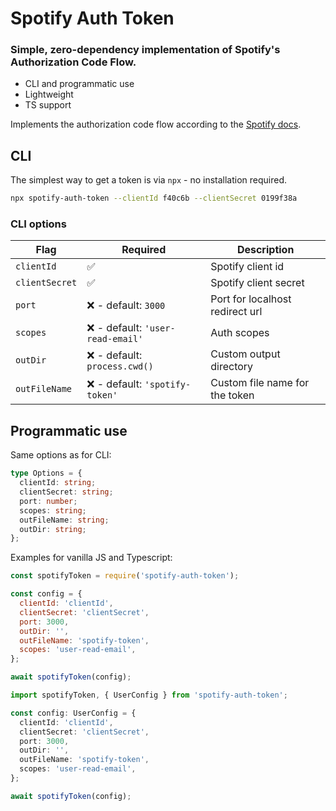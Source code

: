 # Spotify Auth Token

### Simple, zero-dependency implementation of Spotify's Authorization Code Flow.

- CLI and programmatic use
- Lightweight
- TS support

Implements the authorization code flow according to the [Spotify docs](https://developer.spotify.com/documentation/general/guides/authorization/code-flow/).

## CLI

The simplest way to get a token is via `npx` - no installation required.

```bash
npx spotify-auth-token --clientId f40c6b --clientSecret 0199f38a
```

### CLI options

| Flag           | Required                          | Description                     |
| -------------- | --------------------------------- | ------------------------------- |
| `clientId`     | ✅                                | Spotify client id               |
| `clientSecret` | ✅                                | Spotify client secret           |
| `port`         | ❌ - default: `3000`              | Port for localhost redirect url |
| `scopes`       | ❌ - default: `'user-read-email'` | Auth scopes                     |
| `outDir`       | ❌ - default: `process.cwd()`     | Custom output directory         |
| `outFileName`  | ❌ - default: `'spotify-token'`   | Custom file name for the token  |

## Programmatic use

Same options as for CLI:

```ts
type Options = {
  clientId: string;
  clientSecret: string;
  port: number;
  scopes: string;
  outFileName: string;
  outDir: string;
};
```

Examples for vanilla JS and Typescript:

```js
const spotifyToken = require('spotify-auth-token');

const config = {
  clientId: 'clientId',
  clientSecret: 'clientSecret',
  port: 3000,
  outDir: '',
  outFileName: 'spotify-token',
  scopes: 'user-read-email',
};

await spotifyToken(config);
```

```ts
import spotifyToken, { UserConfig } from 'spotify-auth-token';

const config: UserConfig = {
  clientId: 'clientId',
  clientSecret: 'clientSecret',
  port: 3000,
  outDir: '',
  outFileName: 'spotify-token',
  scopes: 'user-read-email',
};

await spotifyToken(config);
```
